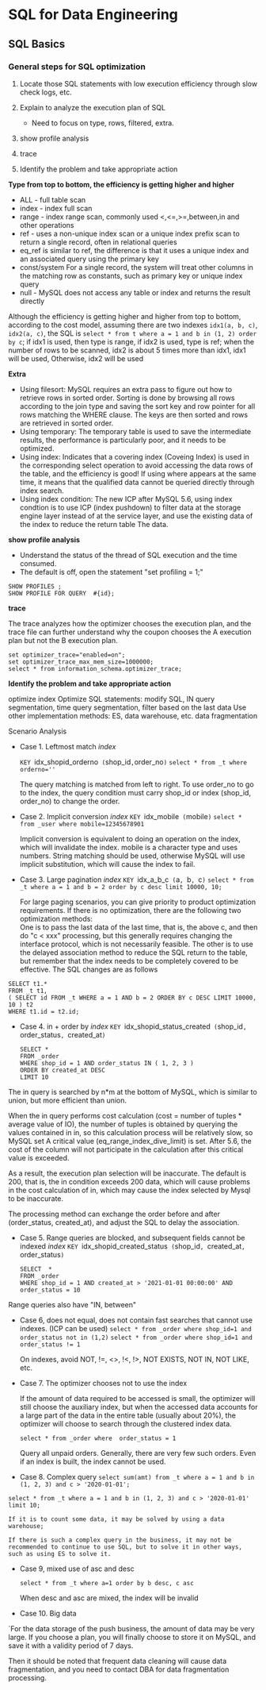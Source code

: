 # SQL for Data Engineering

## SQL Basics

### General steps for SQL optimization

1. Locate those SQL statements with low execution efficiency through slow check logs, etc.
2. Explain to analyze the execution plan of SQL

   * Need to focus on type, rows, filtered, extra.
   
4. show profile analysis
5. trace
6. Identify the problem and take appropriate action

**Type from top to bottom, the efficiency is getting higher and higher**

  * ALL - full table scan
  * index - index full scan
  * range - index range scan, commonly used <,<=,>=,between,in and other operations
  * ref - uses a non-unique index scan or a unique index prefix scan to return a single record, often in relational queries
  * eq_ref is similar to ref, the difference is that it uses a unique index and an associated query using the primary key
  * const/system For a single record, the system will treat other columns in the matching row as constants, such as primary key or unique index query
  * null - MySQL does not access any table or index and returns the result directly

Although the efficiency is getting higher and higher from top to bottom, according to the cost model, assuming there are two indexes `idx1(a, b, c)`, `idx2(a, c)`, the SQL is `select * from t where a = 1 and b in (1, 2) order by c`; if idx1 is used, then type is range, if idx2 is used, type is ref; when the number of rows to be scanned, idx2 is about 5 times more than idx1, idx1 will be used, Otherwise, idx2 will be used

**Extra**

  * Using filesort: MySQL requires an extra pass to figure out how to retrieve rows in sorted order. Sorting is done by browsing all rows according to the join type and saving the sort key and row pointer for all rows matching the WHERE clause. The keys are then sorted and rows are retrieved in sorted order.
  * Using temporary: The temporary table is used to save the intermediate results, the performance is particularly poor, and it needs to be optimized.
  * Using index: Indicates that a covering index (Coveing Index) is used in the corresponding select operation to avoid accessing the data rows of the table, and the efficiency is good! If using where appears at the same time, it means that the qualified data cannot be queried directly through index search.
  * Using index condition: The new ICP after MySQL 5.6, using index condtion is to use ICP (index pushdown) to filter data at the storage engine layer instead of at the service layer, and use the existing data of the index to reduce the return table The data.

**show profile analysis**

  * Understand the status of the thread of SQL execution and the time consumed.
  * The default is off, open the statement "set profiling = 1;"
  ```
  SHOW PROFILES ;
  SHOW PROFILE FOR QUERY  #{id};
  ```
  
**trace**

The trace analyzes how the optimizer chooses the execution plan, and the trace file can further understand why the coupon chooses the A execution plan but not the B execution plan.  

```
set optimizer_trace="enabled=on";
set optimizer_trace_max_mem_size=1000000;
select * from information_schema.optimizer_trace;
```

**Identify the problem and take appropriate action**

optimize index
Optimize SQL statements: modify SQL, IN query segmentation, time query segmentation, filter based on the last data
Use other implementation methods: ES, data warehouse, etc.
data fragmentation

Scenario Analysis

  * Case 1. Leftmost match
    *index*

    `KEY `idx_shopid_orderno` (`shop_id`,`order_no`)`
    `select * from _t where orderno='' `
    
    The query matching is matched from left to right. To use order_no to go to the index, the query condition must carry shop_id or index (shop_id, order_no) to change the order.
    
  * Case 2. Implicit conversion
    *index*
    `KEY `idx_mobile` (`mobile`)`
    `select * from _user where mobile=12345678901`
    
    Implicit conversion is equivalent to doing an operation on the index, which will invalidate the index. mobile is a character type and uses numbers. String matching should be used, otherwise MySQL will use implicit substitution, which will cause the index to fail.
    
  * Case 3. Large pagination
    *index*
    `KEY `idx_a_b_c` (`a`, `b`, `c`)`
    `select * from _t where a = 1 and b = 2 order by c desc limit 10000, 10;`
    
    For large paging scenarios, you can give priority to product optimization requirements. If there is no optimization, there are the following two optimization methods:  
    One is to pass the last data of the last time, that is, the above c, and then do "c < xxx" processing, but this generally requires changing the interface protocol, which is not necessarily feasible.
    The other is to use the delayed association method to reduce the SQL return to the table, but remember that the index needs to be completely covered to be effective. The SQL changes are as follows

  ```
  SELECT t1.*
  FROM _t t1,
 ( SELECT id FROM _t WHERE a = 1 AND b = 2 ORDER BY c DESC LIMIT 10000, 10 ) t2
  WHERE t1.id = t2.id;
 ```
 
 *  Case 4. in + order by
    *index*
    `KEY `idx_shopid_status_created` (`shop_id`, `order_status`, `created_at`)`
    ```
    SELECT *
    FROM _order
    WHERE shop_id = 1 AND order_status IN ( 1, 2, 3 )
    ORDER BY created_at DESC
    LIMIT 10
    ```
 
 The in query is searched by n*m at the bottom of MySQL, which is similar to union, but more efficient than union.

 When the in query performs cost calculation (cost = number of tuples * average value of IO), the number of tuples is obtained by querying the values contained in in, so this calculation process will be relatively slow, so MySQL set A critical value (eq_range_index_dive_limit) is set. After 5.6, the cost of the column will not participate in the calculation after this critical value is exceeded.

As a result, the execution plan selection will be inaccurate. The default is 200, that is, the in condition exceeds 200 data, which will cause problems in the cost calculation of in, which may cause the index selected by Mysql to be inaccurate.

The processing method can exchange the order before and after (order_status, created_at), and adjust the SQL to delay the association.

  * Case 5. Range queries are blocked, and subsequent fields cannot be indexed
    *index*
    `KEY `idx_shopid_created_status` (`shop_id`, `created_at`, `order_status`)`
    ```
    SELECT  *
    FROM _order
    WHERE shop_id = 1 AND created_at > '2021-01-01 00:00:00' AND order_status = 10
     ```
 
 Range queries also have "IN, between"
 
 *  Case 6, does not equal, does not contain fast searches that cannot use indexes. (ICP can be used)
    `select * from _order where shop_id=1 and order_status not in (1,2)`
    `select * from _order where shop_id=1 and order_status != 1`
    
    On indexes, avoid NOT, !=, <>, !<, !>, NOT EXISTS, NOT IN, NOT LIKE, etc.

 *  Case 7. The optimizer chooses not to use the index
    
    If the amount of data required to be accessed is small, the optimizer will still choose the auxiliary index, but when the accessed data accounts for a large part of the data in the entire table (usually about 20%), the optimizer will choose to search through the clustered index data.

    `select * from _order where  order_status = 1`
    
    Query all unpaid orders. Generally, there are very few such orders. Even if an index is built, the index cannot be used.
    
 * Case 8. Complex query
  `select sum(amt) from _t where a = 1 and b in (1, 2, 3) and c > '2020-01-01';`

  `select * from _t where a = 1 and b in (1, 2, 3) and c > '2020-01-01' limit 10;`
  
    If it is to count some data, it may be solved by using a data warehouse;

    If there is such a complex query in the business, it may not be recommended to continue to use SQL, but to solve it in other ways, such as using ES to solve it.

 *  Case 9, mixed use of asc and desc

    `select * from _t where a=1 order by b desc, c asc`
    
    When desc and asc are mixed, the index will be invalid

* Case 10. Big data

`For the data storage of the push business, the amount of data may be very large. If you choose a plan, you will finally choose to store it on MySQL, and save it with a validity period of 7 days.

Then it should be noted that frequent data cleaning will cause data fragmentation, and you need to contact DBA for data fragmentation processing.
